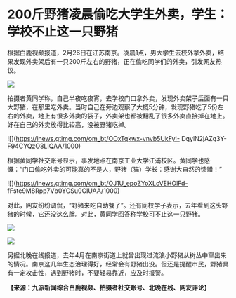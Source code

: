 # 200斤野猪凌晨偷吃大学生外卖，学生：学校不止这一只野猪

根据白鹿视频报道，2月26日在江苏南京。凌晨1点，男大学生去校外拿外卖，结果发现外卖架后有一只200斤左右的野猪，正在偷吃同学们的外卖，引发网友热议。

![](https://inews.gtimg.com/om_bt/O4KEZd_zXoJBLX6k4IkfIvi5JkPXzDnoT52nhS9mbOBn0AA/1000)

拍摄者黄同学称，自己半夜吃夜宵，去学校门口拿外卖，发现外卖架子后面有一只大野猪，在那里吃外卖。当时自己在旁边观察了大概5分钟，发现野猪吃了5份左右的外卖，地上有很多外卖的袋子，外卖架也都被翻乱了很多外卖直接掉在地上。好在自己的外卖放得比较高，没被野猪吃掉。

![](https://inews.gtimg.com/om_bt/OOxTqkwx-vnvb5UkFyI-
DqylN2jAZq3Y-F94CYQzO8LIQAA/1000)

根据黄同学社交账号显示，事发地点在南京工业大学江浦校区。黄同学也感慨：“门口偷吃外卖的可能真的不是人，野猪（猫）学长：感谢大自然的馈赠！”

![](https://inews.gtimg.com/om_bt/OJ1U_epoZYoXLcVEHOlFd-
fFste9M8Rpp7Vb0YGSu0CIUAA/1000)

对此，网友纷纷调侃，“野猪来吃自助餐了”。还有同校学子表示，去年看到这头野猪的时候，它还没这么胖。对此，黄同学回答称学校可不止这一只野猪。

![](https://inews.gtimg.com/om_bt/OgsjWgRyDMlYHsLj0Y5CZ291HK8SIcvN4TC9WDxxgbsLkAA/1000)

![](https://inews.gtimg.com/om_bt/OKrHv352aCq5PccOE3zZJ8LDgLFOg1KgVGZaK0oQJVbY8AA/1000)

另据北晚在线报道，去年4月在南京街道上就曾出现过流浪小野猪从树丛中窜出来的情况。南京这几年生态治理得好，经常会有野猪出没。但还是提醒市民，野猪具有一定攻击性，遇到野猪时，不要轻易靠近，应及时报警。

**【来源：九派新闻综合白鹿视频、拍摄者社交账号、北晚在线、网友评论】**

